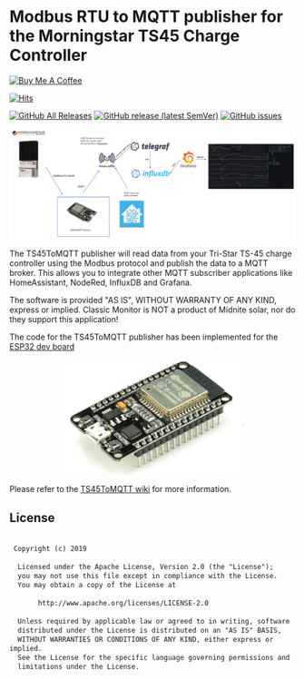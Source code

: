 <h1>Modbus RTU to MQTT publisher for the Morningstar TS45 Charge Controller</h1>

<a href="https://www.buymeacoffee.com/r4K2HIB" target="_blank"><img src="https://cdn.buymeacoffee.com/buttons/v2/default-yellow.png" alt="Buy Me A Coffee" style="height: 60px !important;width: 217px !important;" ></a>

[![Hits](https://hits.seeyoufarm.com/api/count/incr/badge.svg?url=https%3A%2F%2Fgithub.com%2FClassicDIY%2FTS45ToMQTT&count_bg=%2379C83D&title_bg=%23555555&icon=&icon_color=%23E7E7E7&title=hits&edge_flat=false)](https://hits.seeyoufarm.com)

[![GitHub All Releases](https://img.shields.io/github/downloads/ClassicDIY/TS45ToMQTT/total.svg?style=for-the-badge)](https://github.com/ClassicDIY/TS45ToMQTT/releases)
[![GitHub release (latest SemVer)](https://img.shields.io/github/v/release/ClassicDIY/TS45ToMQTT.svg?style=for-the-badge)](https://github.com/ClassicDIY/TS45ToMQTT/releases)
[![GitHub issues](https://img.shields.io/github/issues-raw/ClassicDIY/TS45ToMQTT.svg?style=for-the-badge)](https://github.com/ClassicDIY/TS45ToMQTT/issues)

<img src="./pictures/TS45ToMQTT.PNG" width="1024"/>

<p>
The TS45ToMQTT publisher will read data from your Tri-Star TS-45 charge controller using the Modbus protocol and publish the data to a MQTT broker. This allows you to integrate other MQTT subscriber applications like HomeAssistant, NodeRed, InfluxDB and Grafana.

The software is provided "AS IS", WITHOUT WARRANTY OF ANY KIND, express or implied.
Classic Monitor is NOT a product of Midnite solar, nor do they support this application!
</p>

<p>
The code for the TS45ToMQTT publisher has been implemented for the 
<a href="./pictures/ESP32.png">ESP32 dev board</a> 
</p>

<p align="center">
  <img src="./docs/images_en/ESP32.png" width="320"/>
</p>

<p>
Please refer to the <a href="https://github.com/ClassicDIY/TS45ToMQTT/wiki">TS45ToMQTT wiki</a> for more information.
</p>


## License
```

 Copyright (c) 2019

  Licensed under the Apache License, Version 2.0 (the "License");
  you may not use this file except in compliance with the License.
  You may obtain a copy of the License at

       http://www.apache.org/licenses/LICENSE-2.0

  Unless required by applicable law or agreed to in writing, software
  distributed under the License is distributed on an "AS IS" BASIS,
  WITHOUT WARRANTIES OR CONDITIONS OF ANY KIND, either express or implied.
  See the License for the specific language governing permissions and
  limitations under the License.

```



